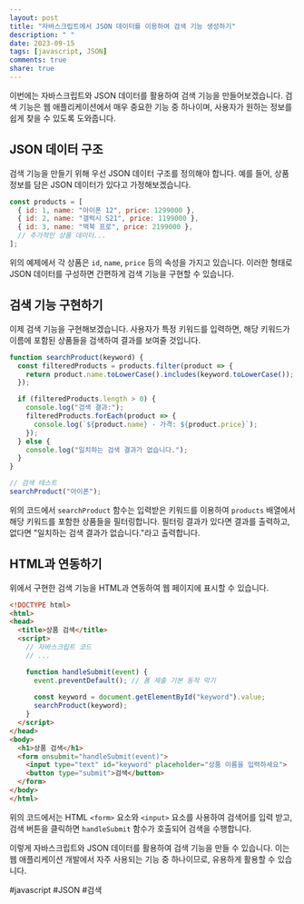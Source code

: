 ```yaml
---
layout: post
title: "자바스크립트에서 JSON 데이터를 이용하여 검색 기능 생성하기"
description: " "
date: 2023-09-15
tags: [javascript, JSON]
comments: true
share: true
---
```


이번에는 자바스크립트와 JSON 데이터를 활용하여 검색 기능을 만들어보겠습니다. 검색 기능은 웹 애플리케이션에서 매우 중요한 기능 중 하나이며, 사용자가 원하는 정보를 쉽게 찾을 수 있도록 도와줍니다.

## JSON 데이터 구조

검색 기능을 만들기 위해 우선 JSON 데이터 구조를 정의해야 합니다. 예를 들어, 상품 정보를 담은 JSON 데이터가 있다고 가정해보겠습니다.

```javascript
const products = [
  { id: 1, name: "아이폰 12", price: 1299000 },
  { id: 2, name: "갤럭시 S21", price: 1199000 },
  { id: 3, name: "맥북 프로", price: 2199000 },
  // 추가적인 상품 데이터...
];
```

위의 예제에서 각 상품은 `id`, `name`, `price` 등의 속성을 가지고 있습니다. 이러한 형태로 JSON 데이터를 구성하면 간편하게 검색 기능을 구현할 수 있습니다.

## 검색 기능 구현하기

이제 검색 기능을 구현해보겠습니다. 사용자가 특정 키워드를 입력하면, 해당 키워드가 이름에 포함된 상품들을 검색하여 결과를 보여줄 것입니다.

```javascript
function searchProduct(keyword) {
  const filteredProducts = products.filter(product => {
    return product.name.toLowerCase().includes(keyword.toLowerCase());
  });

  if (filteredProducts.length > 0) {
    console.log("검색 결과:");
    filteredProducts.forEach(product => {
      console.log(`${product.name} - 가격: ${product.price}`);
    });
  } else {
    console.log("일치하는 검색 결과가 없습니다.");
  }
}

// 검색 테스트
searchProduct("아이폰");
```

위의 코드에서 `searchProduct` 함수는 입력받은 키워드를 이용하여 `products` 배열에서 해당 키워드를 포함한 상품들을 필터링합니다. 필터링 결과가 있다면 결과를 출력하고, 없다면 "일치하는 검색 결과가 없습니다."라고 출력합니다.

## HTML과 연동하기

위에서 구현한 검색 기능을 HTML과 연동하여 웹 페이지에 표시할 수 있습니다. 

```html
<!DOCTYPE html>
<html>
<head>
  <title>상품 검색</title>
  <script>
    // 자바스크립트 코드
    // ...

    function handleSubmit(event) {
      event.preventDefault(); // 폼 제출 기본 동작 막기
      
      const keyword = document.getElementById("keyword").value;
      searchProduct(keyword);
    }
  </script>
</head>
<body>
  <h1>상품 검색</h1>
  <form onsubmit="handleSubmit(event)">
    <input type="text" id="keyword" placeholder="상품 이름을 입력하세요">
    <button type="submit">검색</button>
  </form>
</body>
</html>
```

위의 코드에서는 HTML `<form>` 요소와 `<input>` 요소를 사용하여 검색어를 입력 받고, 검색 버튼을 클릭하면 `handleSubmit` 함수가 호출되어 검색을 수행합니다.

이렇게 자바스크립트와 JSON 데이터를 활용하여 검색 기능을 만들 수 있습니다. 이는 웹 애플리케이션 개발에서 자주 사용되는 기능 중 하나이므로, 유용하게 활용할 수 있습니다.

#javascript #JSON #검색